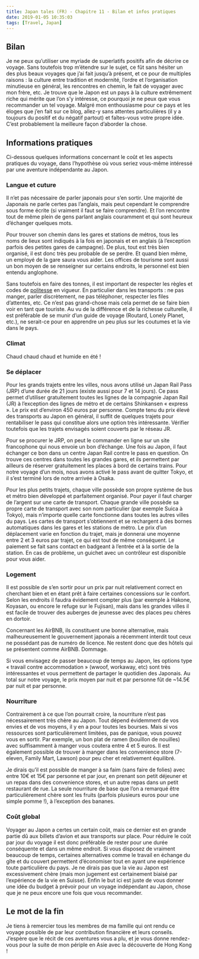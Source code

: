 ```yaml
---
title: Japan tales (FR) - Chapitre 11 - Bilan et infos pratiques
date: 2019-01-05 10:35:03
tags: [Travel, Japan]
---
```



## Bilan

Je ne peux qu’utiliser une myriade de superlatifs positifs afin de décrire ce voyage. Sans toutefois trop m’étendre sur le sujet, ce fût sans hésiter un des plus beaux voyages que j’ai fait jusqu’à présent, et ce pour de multiples raisons : la culture entre tradition et modernité, l’ordre et l’organisation minutieuse en général, les rencontres en chemin, le fait de voyager avec mon frère, etc. Je trouve que le Japon est un pays à la culture extrêmement riche qui mérite que l’on s’y intéresse, ce pourquoi je ne peux que vous recommander un tel voyage. Malgré mon enthousiasme pour ce pays et les éloges que j’en fait sur ce blog, allez-y sans attentes particulières (il y a toujours du positif et du négatif partout) et faîtes-vous votre propre idée. C’est probablement la meilleure façon d’aborder la chose.


## Informations pratiques

Ci-dessous quelques informations concernant le coût et les aspects pratiques du voyage, dans l’hypothèse où vous seriez vous-même intéressé par une aventure indépendante au Japon.

### Langue et cuture
Il n’et pas nécessaire de parler japonais pour s’en sortir. Une majorité de Japonais ne parle certes pas l’anglais, mais peut cependant le comprendre sous forme écrite (si vraiment il faut se faire comprendre). Et l’on rencontre tout de même plein de gens parlant anglais couramment et qui sont heureux d’échanger quelques mots.

Pour trouver son chemin dans les gares et stations de métros, tous les noms de lieux sont indiqués à la fois en japonais et en anglais (à l’exception parfois des petites gares de campagne). De plus, tout est très bien organisé, il est donc très peu probable de se perdre. Et quand bien même, un employé de la gare saura vous aider. Les offices de tourisme sont aussi un bon moyen de se renseigner sur certains endroits, le personnel est bien entendu anglophone.

Sans toutefois en faire des tonnes, il est important de respecter les règles et codes de [politesse]( https://fr.wikipedia.org/wiki/Politesse_dans_la_culture_japonaise) en vigueur. En particulier dans les transports : ne pas manger, parler discrètement, ne pas téléphoner, respecter les files d’attentes, etc. Ce n’est pas grand-chose mais cela permet de se faire bien voir en tant que touriste. Au vu de la différence et de la richesse culturelle, il est préférable de se munir d’un guide de voyage (Routard, Lonely Planet, etc.), ne serait-ce pour en apprendre un peu plus sur les coutumes et la vie dans le pays.

### Climat
Chaud chaud chaud et humide en été !

### Se déplacer
Pour les grands trajets entre les villes, nous avons utilisé un Japan Rail Pass (JRP) d’une durée de 21 jours (existe aussi pour 7 et 14 jours). Ce pass permet d’utiliser gratuitement toutes les lignes de la compagnie Japan Rail (JR) à l’exception des lignes de métro et de certains Shinkansen « express ». Le prix est d’environ 450 euros par personne. Compte tenu du prix élevé des transports au Japon en général, il suffit de quelques trajets pour rentabiliser le pass qui constitue alors une option très intéressante. Vérifier toutefois que les trajets envisagés soient couverts par le réseau JR.

Pour se procurer le JRP, on peut le commander en ligne sur un site francophone qui nous envoie un bon d’échange. Une fois au Japon, il faut échanger ce bon dans un centre Japan Rail contre le pass en question. On trouve ces centres dans toutes les grandes gares, et ils permettent par ailleurs de réserver gratuitement les places à bord de certains trains. Pour notre voyage d’un mois, nous avons activé le pass avant de quitter Tokyo, et il s’est terminé lors de notre arrivée à Osaka.

Pour les plus petits trajets, chaque ville possède son propre système de bus et métro bien développé et parfaitement organisé. Pour payer il faut charger de l’argent sur une carte de transport. Chaque grande ville possède sa propre carte de transport avec son nom particulier (par exemple Suica à Tokyo), mais n’importe quelle carte fonctionne dans toutes les autres villes du pays. Les cartes de transport s’obtiennent et se rechargent à des bornes automatiques dans les gares et les stations de métro. Le prix d’un déplacement varie en fonction du trajet, mais je donnerai une moyenne entre 2 et 3 euros par trajet, ce qui est tout de même conséquent. Le paiement se fait sans contact en badgeant à l’entrée et à la sortie de la station. En cas de problème, un guichet avec un contrôleur est disponible pour vous aider.

### Logement
Il est possible de s’en sortir pour un prix par nuit relativement correct en cherchant bien et en étant prêt à faire certaines concessions sur le confort. Selon les endroits il faudra évidement compter plus (par exemple à Hakone, Koyasan, ou encore le refuge sur le Fujisan), mais dans les grandes villes il est facile de trouver des auberges de jeunesse avec des places peu chères en dortoir. 

Concernant les AirBNB, ils constituent une bonne alternative, mais malheureusement le gouvernement japonais a récemment interdit tout ceux ne possédant pas de numéro de licence. Ne restent donc que des hôtels qui se présentent comme AirBNB. Dommage. 

Si vous envisagez de passer beaucoup de temps au Japon, les options type « travail contre accommodation » (wwoof, workaway, etc) sont très intéressantes et vous permettent de partager le quotidien des Japonais. Au total sur notre voyage, le prix moyen par nuit et par personne fût de ~14.5€ par nuit et par personne.

### Nourriture
Contrairement à ce que l’on pourrait croire, la nourriture n’est pas nécessairement très chère au Japon. Tout dépend évidemment de vos envies et de vos moyens, il y en a pour toutes les bourses. Mais si vos ressources sont particulièrement limitées, pas de panique, vous pouvez vous en sortir. Par exemple, un bon plat de ramen (bouillon de nouilles) avec suffisamment à manger vous coutera entre 4 et 5 euros. Il est également possible de trouver à manger dans les convenience store (7-eleven, Family Mart, Lawson) pour peu cher et relativement équilibré.

Je dirais qu’il est possible de manger à sa faim (sans faire de folies) avec entre 10€ et 15€ par personne et par jour, en prenant son petit déjeuner et un repas dans des convenience stores, et un autre repas dans un petit restaurant de rue. La seule nourriture de base que l’on a remarqué être particulièrement chère sont les fruits (parfois plusieurs euros pour une simple pomme !), à l’exception des bananes.


### Coût global
Voyager au Japon a certes un certain coût, mais ce dernier est en grande partie dû aux billets d’avion et aux transports sur place. Pour réduire le coût par jour du voyage il est donc préférable de rester pour une durée conséquente et dans un même endroit. Si vous disposez de vraiment beaucoup de temps, certaines alternatives comme le travail en échange du gîte et du couvert permettent d’économiser tout en ayant une expérience toute particulière du pays. Je ne dirais pas que la vie au Japon est excessivement chère (mais mon jugement est certainement biaisé par l’expérience de la vie en Suisse). Enfin le but ici est juste de vous donner une idée du budget à prévoir pour un voyage indépendant au Japon, chose que je ne peux encore une fois que vous recommander.

## Le mot de la fin

Je tiens à remercier tous les membres de ma famille qui ont rendu ce voyage possible de par leur contribution financière et leurs conseils. J’espère que le récit de ces aventures vous a plu, et je vous donne rendez-vous pour la suite de mon périple en Asie avec la découverte de Hong Kong !
